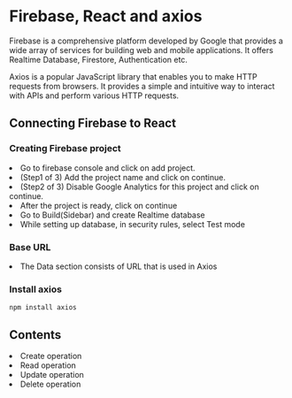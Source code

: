 # Firebase, React and axios

Firebase is a comprehensive platform developed by Google that provides a wide array of services for building web and mobile applications. It offers Realtime Database, Firestore, Authentication etc.

Axios is a popular JavaScript library that enables you to make HTTP requests from browsers. It provides a simple and intuitive way to interact with APIs and perform various HTTP requests.

## Connecting Firebase to React

### Creating Firebase project

<li>Go to firebase console and click on add project.</li>
<li>(Step1 of 3) Add the project name and click on continue.</li>
<li>(Step2 of 3) Disable Google Analytics for this project and click on continue.</li>
<li>After the project is ready, click on continue</li>
<li>Go to Build(Sidebar) and create Realtime database</li>
<li>While setting up database, in security rules, select Test mode</li>


### Base URL

<li>The Data section consists of URL that is used in Axios</li>

### Install axios

```
npm install axios
```

## Contents

<li>Create operation</li>
<li>Read operation</li>
<li>Update operation</li>
<li>Delete operation</li>